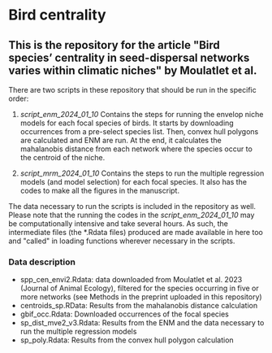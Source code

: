 # Bird centrality

## This is the repository for the article "Bird species’ centrality in seed-dispersal networks varies within climatic niches" by Moulatlet et al.

There are two scripts in these repository that should be run in the specific order:

1) *script_enm_2024_01_10* Contains the steps for running the envelop niche models for each focal species of birds. It starts by downloading occurrences from a pre-select species list. Then, convex hull polygons are calculated and ENM are run. At the end, it calculates the mahalanobis distance from each network where the species occur to the centroid of the niche.

2) *script_mrm_2024_01_10* Contains the steps to run the multiple regression models (and model selection) for each focal species. It also has the codes to make all the figures in the manuscript.

The data necessary to run the scripts is included in the repository as well. Please note that the running the codes in the *script_enm_2024_01_10* may be computationally intensive and take several hours. As such, the intermediate files (the *.Rdata files) produced are made available in here too and "called" in loading functions wherever necessary in the scripts.

### Data description

- spp_cen_envi2.Rdata: data downloaded from Moulatlet et al. 2023 (Journal of Animal Ecology), filtered for the species occurring in five or more networks (see Methods in the preprint uploaded in this repository)
- centroids_sp.RData: Results from the mahalanobis distance calculation
- gbif_occ.Rdata: Downloaded occurrences of the focal species
- sp_dist_mve2_v3.Rdata: Results from the ENM and the data necessary to run the multiple regression models
- sp_poly.Rdata: Results from the convex hull polygon calculation
